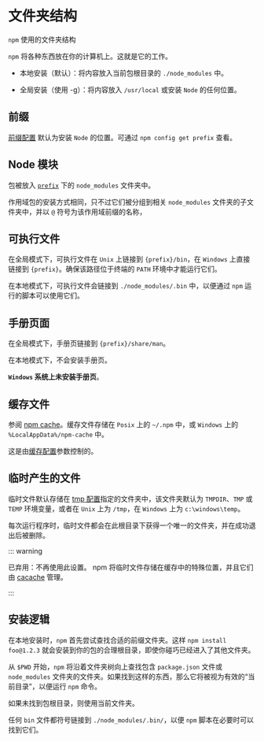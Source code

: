 # 文件夹结构

`npm` 使用的文件夹结构

`npm` 将各种东西放在你的计算机上。这就是它的工作。

- 本地安装（默认）：将内容放入当前包根目录的 `./node_modules` 中。

- 全局安装（使用 -g）：将内容放入 `/usr/local` 或安装 `Node` 的任何位置。

## 前缀

[前缀配置](https://docs.npmjs.com/cli/v10/using-npm/config#prefix) 默认为安装 `Node` 的位置。可通过 `npm config get prefix` 查看。

## Node 模块

包被放入 [`prefix`](https://docs.npmjs.com/cli/v10/using-npm/config#prefix) 下的 `node_modules` 文件夹中。

作用域包的安装方式相同，只不过它们被分组到相关 `node_modules` 文件夹的子文件夹中，并以 `@` 符号为该作用域前缀的名称，

## 可执行文件

在全局模式下，可执行文件在 `Unix` 上链接到 `{prefix}/bin`，在 `Windows` 上直接链接到 `{prefix}`。确保该路径位于终端的 `PATH` 环境中才能运行它们。

在本地模式下，可执行文件会链接到 `./node_modules/.bin` 中，以便通过 `npm` 运行的脚本可以使用它们。

## 手册页面

在全局模式下，手册页链接到 `{prefix}/share/man`。

在本地模式下，不会安装手册页。

**`Windows` 系统上未安装手册页**。

## 缓存文件

参阅 [npm cache](https://docs.npmjs.com/cli/v10/commands/npm-cache)。缓存文件存储在 `Posix` 上的 `~/.npm` 中，或 `Windows` 上的 `%LocalAppData%/npm-cache` 中。

这是由[缓存配置](https://docs.npmjs.com/cli/v10/using-npm/config#cache)参数控制的。

## 临时产生的文件

临时文件默认存储在 [tmp 配置](https://docs.npmjs.com/cli/v8/using-npm/config#tmp)指定的文件夹中，该文件夹默认为 `TMPDIR`、`TMP` 或 `TEMP` 环境变量，或者在 `Unix` 上为 `/tmp`，在 `Windows` 上为 `c:\windows\temp`。

每次运行程序时，临时文件都会在此根目录下获得一个唯一的文件夹，并在成功退出后被删除。

::: warning

已弃用：不再使用此设置。 npm 将临时文件存储在缓存中的特殊位置，并且它们由 [cacache](https://www.npmjs.com/package/cacache) 管理。

:::

## 安装逻辑

在本地安装时，`npm` 首先尝试查找合适的前缀文件夹。这样 `npm install foo@1.2.3` 就会安装到你的包的合理根目录，即使你碰巧已经进入了其他文件夹。

从 `$PWD` 开始，`npm` 将沿着文件夹树向上查找包含 `package.json` 文件或 `node_modules` 文件夹的文件夹。如果找到这样的东西，那么它将被视为有效的“当前目录”，以便运行 `npm` 命令。

如果未找到包根目录，则使用当前文件夹。

任何 `bin` 文件都符号链接到 `./node_modules/.bin/`，以便 `npm` 脚本在必要时可以找到它们。
